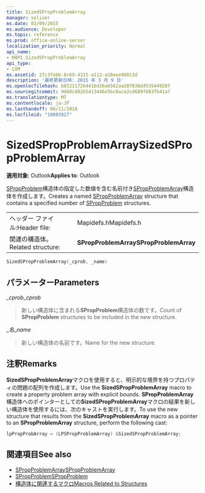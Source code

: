 ```yaml
---
title: SizedSPropProblemArray
manager: soliver
ms.date: 03/09/2015
ms.audience: Developer
ms.topic: reference
ms.prod: office-online-server
localization_priority: Normal
api_name:
- MAPI.SizedSPropProblemArray
api_type:
- COM
ms.assetid: 2fc3febb-8c69-4315-a112-a28eee98013d
description: '最終更新日時: 2015 年 3 月 9 日'
ms.openlocfilehash: b8521172b441bd26a6562aa28f836d453544928f
ms.sourcegitcommit: 9d60cd82b5413446e5bc8ace2cd689f683fb41a7
ms.translationtype: MT
ms.contentlocale: ja-JP
ms.lasthandoff: 06/11/2018
ms.locfileid: "19803927"
---
```

# <a name="sizedspropproblemarray"></a><span data-ttu-id="7d1b0-103">SizedSPropProblemArray</span><span class="sxs-lookup"><span data-stu-id="7d1b0-103">SizedSPropProblemArray</span></span>

<span data-ttu-id="7d1b0-104">**適用対象**: Outlook</span><span class="sxs-lookup"><span data-stu-id="7d1b0-104">**Applies to**: Outlook</span></span> 
  
<span data-ttu-id="7d1b0-105">[SPropProblem](spropproblem.md)構造体の指定した数値を含む名前付き[SPropProblemArray](spropproblemarray.md)構造体を作成します。</span><span class="sxs-lookup"><span data-stu-id="7d1b0-105">Creates a named [SPropProblemArray](spropproblemarray.md) structure that contains a specified number of [SPropProblem](spropproblem.md) structures.</span></span> 
  
|||
|:-----|:-----|
|<span data-ttu-id="7d1b0-106">ヘッダー ファイル:</span><span class="sxs-lookup"><span data-stu-id="7d1b0-106">Header file:</span></span>  <br/> |<span data-ttu-id="7d1b0-107">Mapidefs.h</span><span class="sxs-lookup"><span data-stu-id="7d1b0-107">Mapidefs.h</span></span>  <br/> |
|<span data-ttu-id="7d1b0-108">関連の構造体。</span><span class="sxs-lookup"><span data-stu-id="7d1b0-108">Related structure:</span></span>  <br/> |<span data-ttu-id="7d1b0-109">**SPropProblemArray**</span><span class="sxs-lookup"><span data-stu-id="7d1b0-109">**SPropProblemArray**</span></span> <br/> |
   
```cpp
SizedSPropProblemArray(_cprob, _name)
```

## <a name="parameters"></a><span data-ttu-id="7d1b0-110">パラメーター</span><span class="sxs-lookup"><span data-stu-id="7d1b0-110">Parameters</span></span>

<span data-ttu-id="7d1b0-111">__cprob_</span><span class="sxs-lookup"><span data-stu-id="7d1b0-111">__cprob_</span></span>
  
> <span data-ttu-id="7d1b0-112">新しい構造体に含まれる**SPropProblem**構造体の数です。</span><span class="sxs-lookup"><span data-stu-id="7d1b0-112">Count of **SPropProblem** structures to be included in the new structure.</span></span> 
    
<span data-ttu-id="7d1b0-113">__名_</span><span class="sxs-lookup"><span data-stu-id="7d1b0-113">__name_</span></span>
  
> <span data-ttu-id="7d1b0-114">新しい構造体の名前です。</span><span class="sxs-lookup"><span data-stu-id="7d1b0-114">Name for the new structure.</span></span>
    
## <a name="remarks"></a><span data-ttu-id="7d1b0-115">注釈</span><span class="sxs-lookup"><span data-stu-id="7d1b0-115">Remarks</span></span>

<span data-ttu-id="7d1b0-116">**SizedSPropProblemArray**マクロを使用すると、明示的な境界を持つプロパティの問題の配列を作成します。</span><span class="sxs-lookup"><span data-stu-id="7d1b0-116">Use the **SizedSPropProblemArray** macro to create a property problem array with explicit bounds.</span></span> <span data-ttu-id="7d1b0-117">**SPropProblemArray**構造体へのポインターとしての**SizedSPropProblemArray**マクロの結果を新しい構造体を使用するには、次のキャストを実行します。</span><span class="sxs-lookup"><span data-stu-id="7d1b0-117">To use the new structure that results from the **SizedSPropProblemArray** macro as a pointer to an **SPropProblemArray** structure, perform the following cast:</span></span> 
  
```cpp
lpPropProbArray = (LPSPropProblemArray) &SizedSPropProblemArray;
```

## <a name="see-also"></a><span data-ttu-id="7d1b0-118">関連項目</span><span class="sxs-lookup"><span data-stu-id="7d1b0-118">See also</span></span>

- [<span data-ttu-id="7d1b0-119">SPropProblemArray</span><span class="sxs-lookup"><span data-stu-id="7d1b0-119">SPropProblemArray</span></span>](spropproblemarray.md)
- [<span data-ttu-id="7d1b0-120">SPropProblem</span><span class="sxs-lookup"><span data-stu-id="7d1b0-120">SPropProblem</span></span>](spropproblem.md)
- [<span data-ttu-id="7d1b0-121">構造体に関連するマクロ</span><span class="sxs-lookup"><span data-stu-id="7d1b0-121">Macros Related to Structures</span></span>](macros-related-to-structures.md)

